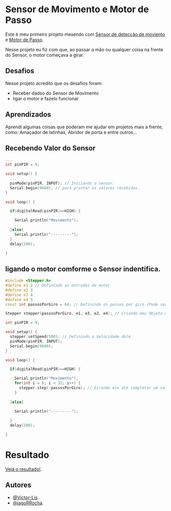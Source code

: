 # Sensor de Movimento e Motor de Passo

Este é meu primeiro projeto mexendo com [Sensor de detecção de moviento](https://blogmasterwalkershop.com.br/arduino/como-usar-com-arduino-sensor-pir-detector-de-movimento) e [Motor de Passo](https://blog.moduloeletronica.com.br/controlando-um-motor-de-passo-com-o-arduino/).

Nesse projeto eu fiz com que, ao passar a mão ou qualquer coisa na frente do Sensor, o motor começava a girar.

## Desafios

Nesse projeto acredito que os desafios foram:
- Receber dadso do Sensor de Movimento
- ligar o motor e fazelo funcionar

## Aprendizados

Aprendi algumas coisas que poderam me ajudar em projetos mais a frente, como: Amaçador de latinhas, Abridor de porta e entre outros...


## Recebendo Valor do Sensor

```c++
...
int pinPIR = 9;

void setup() {
  ...
  pinMode(pinPIR, INPUT); // Iniciando o sensor.
  Serial.begin(9600); // para printar os valores recebidos.
}

void loop() {

  if(digitalRead(pinPIR)==HIGH) {

    Serial.println("Movimento");
    ...
  }else{
    Serial.println("---------");
  } 
  delay(200);

}
```
## ligando o motor comforme o Sensor indentifica.
```c++
#include <Stepper.h>
#define e1 2 // Definindo as entradas do motor
#define e2 3
#define e3 4
#define e4 5
const int passosPorGiro = 64; // Definindo os passos por giro (Pode variar de motor para motor)

Stepper stepper(passosPorGiro, e1, e3, e2, e4); // Criando meu Objeto do motor

int pinPIR = 9;

void setup() {
  stepper.setSpeed(500); // Definindo a Velocidade dele
  pinMode(pinPIR, INPUT);
  Serial.begin(9600);
}

void loop() {

  if(digitalRead(pinPIR)==HIGH) {

    Serial.println("Movimento");
    for(int i = 0; i < 32; i++) {
      stepper.step(-passosPorGiro); // Girando ele até completar um volta
    }
    
  }else{

    Serial.println("---------");
    
  } 
  delay(200);

}
```

# Resultado

[Veja o resultado!]().

## Autores

- [@Victor-Lis](https://github.com/Victor-Lis).
- [@iagoRRocha](https://github.com/iagoRRocha).
